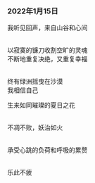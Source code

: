 ### 2022年1月15日
我听见回声，来自山谷和心间<br><br>

以寂寞的镰刀收割空旷的灵魂<br>
不断地重复决绝，又重复幸福<br><br>

终有绿洲摇曳在沙漠<br>
我相信自己<br>

生来如同璀璨的夏日之花<br><br>

不凋不败，妖治如火<br><br>

承受心跳的负荷和呼吸的累赘<br><br>

乐此不疲